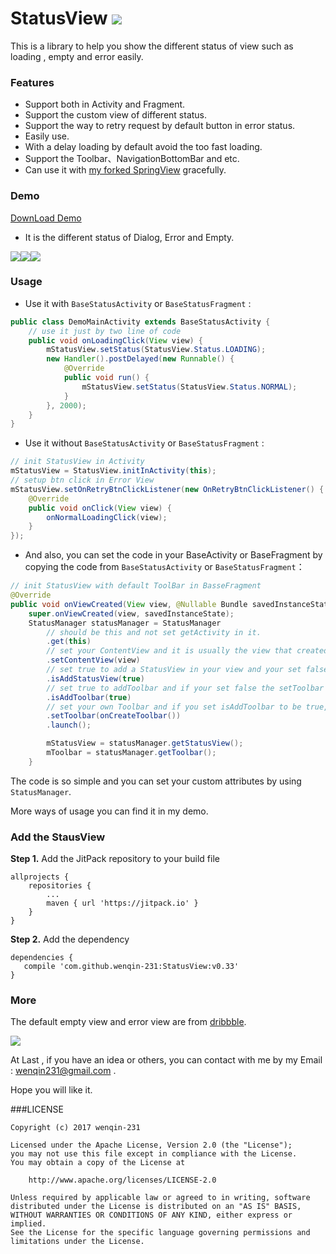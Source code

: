# StatusView [![](https://jitpack.io/v/wenqin-231/StatusView.svg)](https://jitpack.io/#wenqin-231/StatusView)

This is a library to help you show the different status of view such as loading , empty and error easily.

### Features

* Support both in Activity and Fragment.
* Support the custom view of different status.
* Support the way to retry request by default button in error status.
* Easily use. 
* With a delay loading by default avoid the too fast loading.
* Support the Toolbar、NavigationBottomBar and etc.
* Can use it with [my forked SpringView]("https://github.com/wenqin-231/SpringView") gracefully.

### Demo

[DownLoad Demo](http://fir.im/StatusView)

* It is the different status of Dialog, Error and Empty.

![](https://github.com/wenqin-231/StatusView/blob/master/art/dialog_loading.gif?raw=true)![](https://github.com/wenqin-231/StatusView/blob/master/art/error_loading.gif?raw=true)![](https://github.com/wenqin-231/StatusView/blob/master/art/empty_loading.gif?raw=true)

### Usage

* Use it  with `BaseStatusActivity` or `BaseStatusFragment` :

```java
public class DemoMainActivity extends BaseStatusActivity {
    // use it just by two line of code
	public void onLoadingClick(View view) {
		mStatusView.setStatus(StatusView.Status.LOADING);
		new Handler().postDelayed(new Runnable() {
			@Override
			public void run() {
				mStatusView.setStatus(StatusView.Status.NORMAL);
			}
		}, 2000);
	}
}
```

* Use it without `BaseStatusActivity` or `BaseStatusFragment` :

```java
// init StatusView in Activity 
mStatusView = StatusView.initInActivity(this);
// setup btn click in Error View
mStatusView.setOnRetryBtnClickListener(new OnRetryBtnClickListener() {
	@Override
	public void onClick(View view) {
		onNormalLoadingClick(view);
	}
});
```

* And also, you can set the code in your BaseActivity or BaseFragment by copying the code from `BaseStatusActivity` or `BaseStatusFragment`：

```java
// init StatusView with default ToolBar in BasseFragment
@Override
public void onViewCreated(View view, @Nullable Bundle savedInstanceState) {
	super.onViewCreated(view, savedInstanceState);
	StatusManager statusManager = StatusManager
		// should be this and not set getActivity in it.
		.get(this)
		// set your ContentView and it is usually the view that created in OnCreateView
		.setContentView(view)
		// set true to add a StatusView in your view and your set false to avoid loading the unnecessary setting.
		.isAddStatusView(true)
		// set true to addToolbar and if your set false the setToolbar will be invalid.
		.isAddToolbar(true)
		// set your own Toolbar and if you set isAddToolbar to be true, there will be set a DefaultToolbar in it.
		.setToolbar(onCreateToolbar())
		.launch();

		mStatusView = statusManager.getStatusView();
		mToolbar = statusManager.getToolbar();
	}
```

The code is so simple and you can set your custom attributes by using ` StatusManager`.

More ways of usage you can find it in my demo.



### Add the StausView

**Step 1.** Add the JitPack repository to your build file

```
allprojects {
	repositories {
		...
		maven { url 'https://jitpack.io' }
	}
}
```

**Step 2.** Add the dependency

```
dependencies {
   compile 'com.github.wenqin-231:StatusView:v0.33'
}
```



### More

The default empty view and error view are from [dribbble](https://dribbble.com/shots/2326563-The-Expression-of-The-Fork).

![](https://github.com/wenqin-231/StatusView/blob/master/art/dirbbble-icon.png?raw=true)



At Last , if you have an idea or others,  you can contact with me by my Email : wenqin231@gmail.com .

Hope you will like it.



###LICENSE

```
Copyright (c) 2017 wenqin-231

Licensed under the Apache License, Version 2.0 (the "License");
you may not use this file except in compliance with the License.
You may obtain a copy of the License at

    http://www.apache.org/licenses/LICENSE-2.0

Unless required by applicable law or agreed to in writing, software
distributed under the License is distributed on an "AS IS" BASIS,
WITHOUT WARRANTIES OR CONDITIONS OF ANY KIND, either express or implied.
See the License for the specific language governing permissions and
limitations under the License.
```